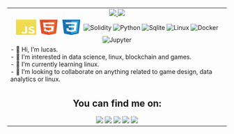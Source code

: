 <table align="center">
  <tr>
    <td align="center">
      <a href="https://github.com/luc457x">
      <img height="180em" src="https://github-readme-stats.vercel.app/api?username=luc457x&show_icons=true&theme=chartreuse-dark&count_private=true">
      <img height="180em" src="https://github-readme-stats.vercel.app/api/top-langs/?username=luc457x&layout=compact&langs_count=6&theme=chartreuse-dark&card_width=400px">
      </a>
    </td>
  </tr>
  <tr>
    <td align="center">
      <img align="center" alt="Js" height="36" width="48" src="https://raw.githubusercontent.com/devicons/devicon/master/icons/javascript/javascript-plain.svg">
      <img align="center" alt="HTML" height="36" width="48" src="https://raw.githubusercontent.com/devicons/devicon/master/icons/html5/html5-original.svg">
      <img align="center" alt="CSS" height="36" width="48" src="https://raw.githubusercontent.com/devicons/devicon/master/icons/css3/css3-original.svg">
      <img align="center" alt="Solidity" height="36" width="48" src="https://cdn.jsdelivr.net/gh/devicons/devicon/icons/solidity/solidity-original.svg">
      <img align="center" alt="Python" height="36" width="48" src="https://cdn.jsdelivr.net/gh/devicons/devicon/icons/python/python-original.svg">
      <img align="center" alt="Sqlite" height="36" width="48" src="https://cdn.jsdelivr.net/gh/devicons/devicon/icons/sqlite/sqlite-original.svg">
      <img align="center" alt="Linux" height="36" width="48" src="https://cdn.jsdelivr.net/gh/devicons/devicon/icons/linux/linux-original.svg">
      <img align="center" alt="Docker" height="36" width="48" src="https://cdn.jsdelivr.net/gh/devicons/devicon/icons/docker/docker-original.svg">
      <img align="center" alt="Jupyter" height="36" width="48" src="https://cdn.jsdelivr.net/gh/devicons/devicon/icons/jupyter/jupyter-original-wordmark.svg">
    </td>
  </tr>
  <tr>
    <td align="left">
      - 👋 Hi, I’m lucas.<br>
      - 👀 I’m interested in data science, linux, blockchain and games.<br>
      - 🌱 I’m currently learning linux.<br>
      - 💞️ I’m looking to collaborate on anything related to game design, data analytics or linux.
    </td>
  </tr>
  <tr>
    <td align="center">
      <h2>You can find me on:</h2>
      <a href="https://www.linkedin.com/in/lucas-de-paula-teixeira-24148a177/" target="_blank"><img src="https://img.shields.io/badge/-LinkedIn-%230077B5?style=for-the-badge&logo=linkedin&logoColor=white" target="_blank"></a>
      <a href = "mailto:contato@lucas7x.win"><img src="https://img.shields.io/badge/-Gmail-%23333?style=for-the-badge&logo=gmail&logoColor=white" target="_blank"></a>
      <a href="https://discord.gg/eYHSWywsQr" target="_blank"><img src="https://img.shields.io/badge/Discord-7289DA?style=for-the-badge&logo=discord&logoColor=white" target="_blank"></a>
      <a href="https://instagram.com/1uc457x/" target="_blank"><img src="https://img.shields.io/badge/-Instagram-%23E4405F?style=for-the-badge&logo=instagram&logoColor=white" target="_blank"></a> 
      <a href="https://www.youtube.com/@lucasteixeira6936" target="_blank"><img src="https://img.shields.io/badge/YouTube-FF0000?style=for-the-badge&logo=youtube&logoColor=white" target="_blank"></a>
    </td>
  </tr>
</table>

<!---
luc457x/luc457x is a ✨ special ✨ repository because its `README.md` (this file) appears on your GitHub profile.
You can click the Preview link to take a look at your changes.
--->
